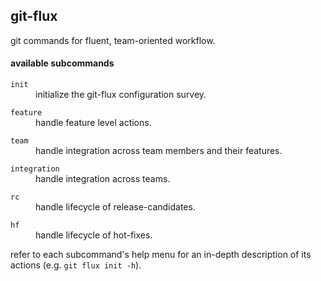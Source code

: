 
## git-flux

git commands for fluent, team-oriented workflow.

#### available subcommands

<dl>
	<dt><code>init</code></dt>
	<dd>initialize the git-flux configuration survey.</dd>
</dl>

<dl>
	<dt><code>feature</code></dt>
	<dd>handle feature level actions.</dd>
</dl>

<dl>
	<dt><code>team</code></dt>
	<dd>handle integration across team members and their features.</dd>
</dl>

<dl>
	<dt><code>integration</code></dt>
	<dd>handle integration across teams.</dd>
</dl>

<dl>
	<dt><code>rc</code></dt>
	<dd>handle lifecycle of release-candidates.</dd>
</dl>

<dl>
	<dt><code>hf</code></dt>
	<dd>handle lifecycle of hot-fixes.</dd>
</dl>

refer to each subcommand's help menu for an in-depth description of its actions (e.g. `git flux init -h`).
 